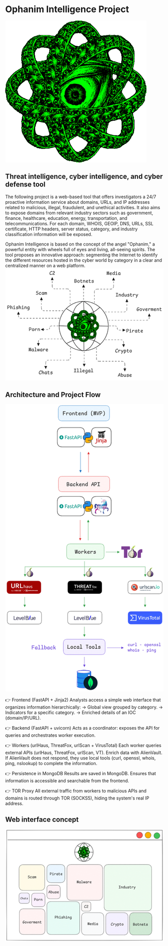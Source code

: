 # Ophanim Intelligence Project
![ophanim_icon](./img/ophanim.png)

## Threat intelligence, cyber intelligence, and cyber defense tool

The following project is a web-based tool that offers investigators a 24/7 proactive information service about domains, URLs, and IP addresses related to malicious, illegal, fraudulent, and unethical activities. It also aims to expose domains from relevant industry sectors such as government, finance, healthcare, education, energy, transportation, and telecommunications. For each domain, WHOIS, GEOIP, DNS, URLs, SSL certificate, HTTP headers, server status, category, and industry classification information will be exposed.

Ophanim Intelligence is based on the concept of the angel "Ophanim," a powerful entity with wheels full of eyes and living, all-seeing spirits. The tool proposes an innovative approach: segmenting the Internet to identify the different resources hosted in the cyber world by category in a clear and centralized manner on a web platform.
![ophanim_network](./img/ophanim_network.png)

## Architecture and Project Flow
![ophanim_intelligence_app](./img/ophanim_intelligence_app.png)

👉 Frontend (FastAPI + Jinja2)
Analysts access a simple web interface that organizes information hierarchically:
-> Global view grouped by category.
-> Indicators for a specific category.
-> Enriched details of an IOC (domain/IP/URL).

👉 Backend (FastAPI + uvicorn)
Acts as a coordinator: exposes the API for queries and orchestrates worker execution.

👉 Workers (urlHaus, ThreatFox, urlScan + VirusTotal)
Each worker queries external APIs (urlHaus, ThreatFox, urlScan, VT).
Enrich data with AlienVault.
If AlienVault does not respond, they use local tools (curl, openssl, whois, ping, nslookup) to complete the information.

👉 Persistence in MongoDB
Results are saved in MongoDB. Ensures that information is accessible and searchable from the frontend.

👉 TOR Proxy
All external traffic from workers to malicious APIs and domains is routed through TOR (SOCKS5), hiding the system's real IP address.

## Web interface concept
![ophanim_interface](./img/ophanim_interface.png)

